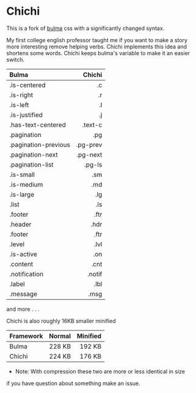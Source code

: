 # Chichi

This is a fork of [bulma](https://github.com/jgthms/bulma) css with a significantly changed syntax.

My first college english professor taught me if you want to make a story more interesting remove helping verbs. Chichi implements this idea and shortens some words. Chichi keeps bulma's variable to make it an easier switch.

|         Bulma        |  Chichi  |
| :------------------- | -------: |
| .is-centered         | .c       |
| .is-right            | .r       |
| .is-left             | .l       |
| .is-justified        | .j       |
| .has-text-centered   | .text-c  |
| .pagination          | .pg      |
| .pagination-previous | .pg-prev |
| .pagination-next     | .pg-next |
| .pagination-list     | .pg-ls   |
| .is-small            | .sm      |
| .is-medium           | .md      |
| .is-large            | .lg      |
| .list                | .ls      |
| .footer              | .ftr     |
| .header              | .hdr     |
| .footer              | .ftr     |
| .level               | .lvl     |
| .is-active           | .on      |
| .content             | .cnt     |
| .notification        | .notif   |
| .label               | .lbl     |
| .message             | .msg     |

and more . . .

Chichi is also roughly 16KB smaller minified

| Framework | Normal | Minified |
| :-------- | -----: | -------: |
| Bulma     | 228 KB | 192 KB   |
| Chichi    | 224 KB | 176 KB   |

* Note: With compression these two are more or less identical in size

if you have question about something make an issue.
